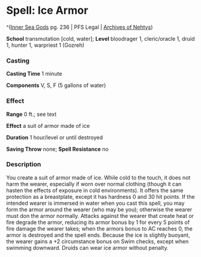 # Spell: Ice Armor

^([Inner Sea Gods][ss-ice-armor] pg. 236 | PFS Legal | [Archives of Nehtys][sn-ice-armor])

**School** transmutation [cold, water]; **Level** bloodrager 1, cleric/oracle 1, druid 1, hunter 1, warpriest 1 (Gozreh)

### Casting

**Casting Time** 1 minute  

**Components** V, S, F (5 gallons of water)

### Effect

**Range** 0 ft.; see text  

**Effect** a suit of armor made of ice  

**Duration** 1 hour/level or until destroyed  

**Saving Throw** none; **Spell Resistance** no

### Description

You create a suit of armor made of ice. While cold to the touch, it does not harm the wearer, especially if worn over normal clothing (though it can hasten the effects of exposure in cold environments). It offers the same protection as a breastplate, except it has hardness 0 and 30 hit points. If the intended wearer is immersed in water when you cast this spell, you may form the armor around the wearer (who may be you); otherwise the wearer must don the armor normally. Attacks against the wearer that create heat or fire degrade the armor, reducing its armor bonus by 1 for every 5 points of fire damage the wearer takes; when the armors bonus to AC reaches 0, the armor is destroyed and the spell ends. Because the ice is slightly buoyant, the wearer gains a +2 circumstance bonus on Swim checks, except when swimming downward. Druids can wear ice armor without penalty.

[ss-ice-armor]: http://paizo.com/products/btpy94wj
[sn-ice-armor]: http://www.archivesofnethys.com/SpellDisplay.aspx?ItemName=Ice%20Armor